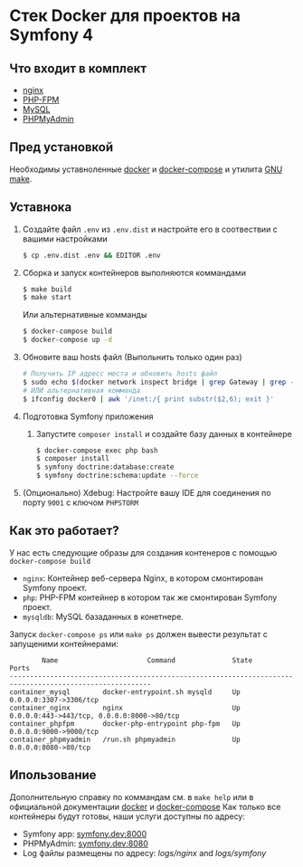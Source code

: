 # Стек Docker для проектов на Symfony 4

## Что входит в комплект

* [nginx](https://nginx.org/)
* [PHP-FPM](https://php-fpm.org/)
* [MySQL](https://www.mysql.com/)
* [PHPMyAdmin](https://www.phpmyadmin.net/)

## Пред установкой

Необходимы уставноленные [docker](https://www.docker.com/) и [docker-compose](https://docs.docker.com/compose/) и утилита [GNU make](https://www.gnu.org/software/make/manual/make.html).

## Уставнока

1. Создайте файл `.env` из `.env.dist` и настройте его в соотвествии с вашими настройками

    ```sh
    $ cp .env.dist .env && EDITOR .env
    ```

2. Сборка и запуск контейнеров выполняются коммандами

    ```sh
    $ make build
    $ make start
    ```
    Или альтернативные комманды
    
    ```sh
    $ docker-compose build
    $ docker-compose up -d
    ```

3. Обновите ваш hosts файл (Выпольнить только один раз)

    ```sh
    # Получить IP адресс моста и обновить hosts файл 
    $ sudo echo $(docker network inspect bridge | grep Gateway | grep -o -E '[0-9\.]+') "symfony.dev" >> /etc/hosts
    # ИЛИ альтернативная комманда
    $ ifconfig docker0 | awk '/inet:/{ print substr($2,6); exit }'
    ```

4. Подготовка Symfony приложения
    
   1. Запустите `composer install` и создайте базу данных в контейнере

      ```sh
      $ docker-compose exec php bash
      $ composer install
      $ symfony doctrine:database:create
      $ symfony doctrine:schema:update --force
      ```
5. (Опционально) Xdebug: Настройте вашу IDE для соединения по порту `9001` с ключом `PHPSTORM`

## Как это работает?

У нас есть следующие образы для создания контенеров с помощью `docker-compose build`

* `nginx`: Контейнер веб-сервера Nginx, в котором смонтирован Symfony проект.
* `php`: PHP-FPM контейнер в котором так же смонтирован Symfony проект.
* `mysqldb`: MySQL базаданных в конетнере.

Запуск `docker-compose ps` или `make ps` должен вывести результат с запущеними контейнерами:

```text
        Name                      Command              State                     Ports                    
---------------------------------------------------------------------------------------------------------
container_mysql        docker-entrypoint.sh mysqld     Up      0.0.0.0:3307->3306/tcp                     
container_nginx        nginx                           Up      0.0.0.0:443->443/tcp, 0.0.0.0:8000->80/tcp 
container_phpfpm       docker-php-entrypoint php-fpm   Up      0.0.0.0:9000->9000/tcp                     
container_phpmyadmin   /run.sh phpmyadmin              Up      0.0.0.0:8080->80/tcp 
```

## Ипользование

Дополнительную справку по коммандам см. в `make help` или в официальной документации [docker](https://www.docker.com/) и [docker-compose](https://docs.docker.com/compose/)
Как только все контейнеры будут готовы, наши услуги доступны по адресу:
* Symfony app: [symfony.dev:8000](http://symfony.dev:8000)
* PHPMyAdmin: [symfony.dev:8080](http://symfony.dev:8080)
* Log файлы размещены по адресу: *logs/nginx* and *logs/symfony*
